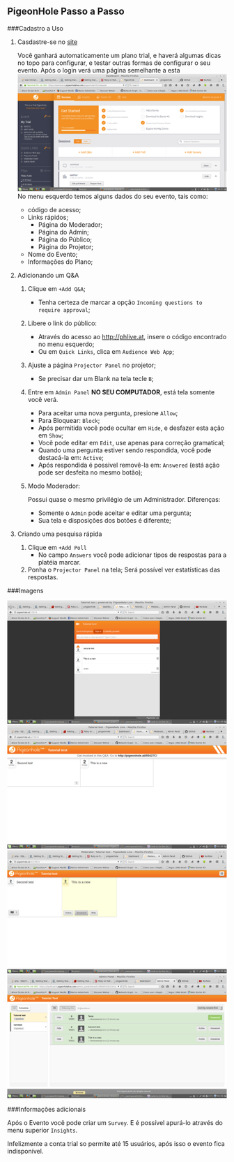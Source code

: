 PigeonHole Passo a Passo
------------------------
###Cadastro a Uso

1. Casdastre-se no [site](https://www.pigeonholelive.com/)

    Você ganhará automaticamente um plano trial, e haverá algumas dicas no topo para configurar, e testar outras formas de configurar o seu evento. Após o login verá uma página semelhante a esta ![print1](assets/img/print1.png)
    No menu esquerdo temos alguns dados do seu evento, tais como:

    * código de acesso;
    * Links rápidos;
        * Página do Moderador;
        * Página do Admin;
        * Página do Público;
        * Página do Projetor;
    * Nome do Evento;
    * Informações do Plano;

2. Adicionando um Q&A
    1. Clique em `+Add Q&A`;
        * Tenha certeza de marcar a opção `Incoming questions to require approval`;
    2. Libere o link do público:
        * Através do acesso ao http://phlive.at, insere o código encontrado no menu esquerdo;
        * Ou em `Quick Links`, clica em `Audience Web App`;
    3. Ajuste a página `Projector Panel` no projetor;
        * Se precisar dar um Blank na tela tecle `B`;
    4. Entre em `Admin Panel` __NO SEU COMPUTADOR__, está tela somente você verá.
        * Para aceitar uma nova pergunta, presione `Allow`;
        * Para Bloquear: `Block`;
        * Após permitida você pode ocultar em `Hide`, e desfazer esta ação em `Show`;
        * Você pode editar em `Edit`, use apenas para correção gramatical;
        * Quando uma pergunta estiver sendo respondida, você pode destacá-la em: `Active`;
        * Após respondida é possivel removê-la em: `Answered` (está ação pode ser desfeita no mesmo botão);
    5. Modo Moderador:

        Possui quase o mesmo privilégio de um Administrador. Diferenças:
        * Somente o `Admin` pode aceitar e editar uma pergunta;
        * Sua tela e disposições dos botões é diferente;

3. Criando uma pesquisa rápida
    1. Clique em `+Add Poll`
        * No campo `Answers` você pode adicionar tipos de respostas para a platéia marcar.
    2. Ponha o `Projector Panel` na tela;
    Será possível ver estatísticas das respostas.

###Imagens

![User](assets/img/print2User.png)
![Panel](assets/img/print2Panel.png)
![Moderator](assets/img/print2Moderator.png)
![Admin](assets/img/print2Admin.png)

###Informações adicionais

Após o Evento você pode criar um `Survey`. E é possível apurá-lo através do menu superior `Insights`.

Infelizmente a conta trial so permite até 15 usuários, após isso o evento fica indisponível.
